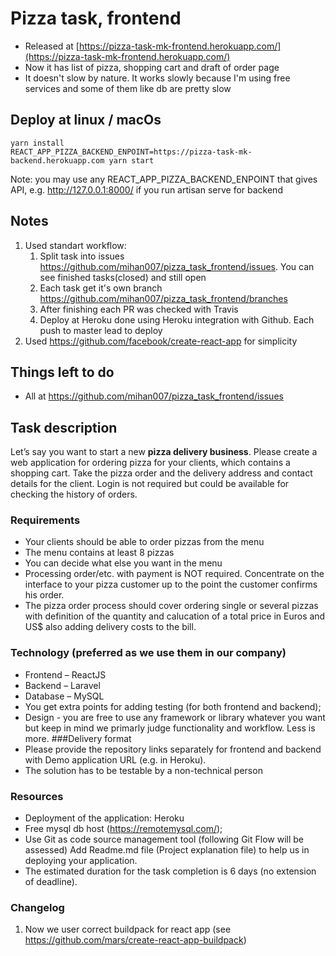 # Pizza task, frontend
- Released at [https://pizza-task-mk-frontend.herokuapp.com/](https://pizza-task-mk-frontend.herokuapp.com/)
- Now it has list of pizza, shopping cart and draft of order page
- It doesn't slow by nature. It works slowly because I'm using free services and some of them like db are pretty slow

## Deploy at linux / macOs
```
yarn install
REACT_APP_PIZZA_BACKEND_ENPOINT=https://pizza-task-mk-backend.herokuapp.com yarn start
```
Note: you may use any REACT_APP_PIZZA_BACKEND_ENPOINT that gives API, e.g. http://127.0.0.1:8000/ if you run artisan serve for backend

## Notes
1. Used standart workflow:
    1. Split task into issues https://github.com/mihan007/pizza_task_frontend/issues. You can see finished tasks(closed) and still open
    2. Each task get it's own branch https://github.com/mihan007/pizza_task_frontend/branches
    3. After finishing each PR was checked with Travis
    4. Deploy at Heroku done using Heroku integration with Github. Each push to master lead to deploy
2. Used https://github.com/facebook/create-react-app for simplicity

## Things left to do
- All at https://github.com/mihan007/pizza_task_frontend/issues

## Task description
Let’s say you want to start a new **pizza delivery business**. Please create a web application for ordering pizza for your clients, which contains a shopping cart. Take the pizza order and the delivery address and contact details for the client. Login is not required but could be available for checking the history of orders.
### Requirements
- Your clients should be able to order pizzas from the menu
- The menu contains at least 8 pizzas
- You can decide what else you want in the menu
- Processing order/etc. with payment is NOT required. Concentrate on the interface to your pizza customer up to the point the customer confirms his order.
- The pizza order process should cover ordering single or several pizzas with definition of the quantity and calucation of a total price in Euros and US$ also adding delivery costs to the bill.
### Technology (preferred as we use them in our company)
- Frontend – ReactJS
- Backend – Laravel
- Database – MySQL
- You get extra points for adding testing (for both frontend and backend);
- Design - you are free to use any framework or library whatever you want but keep in mind we primarly judge functionality and workflow. Less is more.
###Delivery format
- Please provide the repository links separately for frontend and backend with Demo application URL (e.g. in Heroku).
- The solution has to be testable by a non-technical person
### Resources
- Deployment of the application: Heroku
- Free mysql db host (https://remotemysql.com/);
- Use Git as code source management tool (following Git Flow will be assessed) Add Readme.md file (Project explanation file) to help us in deploying your application.
- The estimated duration for the task completion is 6 days (no extension of deadline).

### Changelog
1. Now we user correct buildpack for react app (see https://github.com/mars/create-react-app-buildpack)
